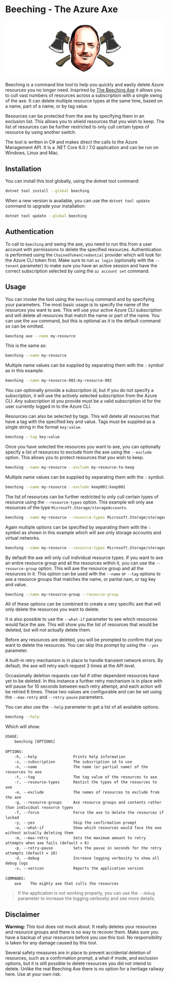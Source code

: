# Beeching - The Azure Axe

![Beeching](https://raw.githubusercontent.com/irarainey/beeching/main/resources/images/logo_small.png)

Beeching is a command line tool to help you quickly and easily delete Azure resources you no longer need. Insprired by [The Beeching Axe](https://blog.nationalarchives.gov.uk/the-beeching-axe/) it allows you to cull vast numbers of resources across a subscription with a single swing of the axe. It can delete multiple resource types at the same time, based on a name, part of a name, or by tag value.

Resources can be protected from the axe by specifying them in an exclusion list. This allows you to shield resources that you wish to keep. The list of resources can be further restricted to only cull certain types of resource by using another switch.

The tool is written in C# and makes direct the calls to the Azure Management API. It is a .NET Core 6.0 / 7.0 application and can be run on Windows, Linux and Mac.

## Installation

You can install this tool globally, using the dotnet tool command:

```bash
dotnet tool install --global beeching 
```

When a new version is available, you can use the `dotnet tool update` command to upgrade your installation:

```bash
dotnet tool update --global beeching 
```

## Authentication

To call to `beeching` and swing the axe, you need to run this from a user account with permissions to delete the specified resources. Authentication is performed using the `ChainedTokenCredential` provider which will look for the Azure CLI token first. Make sure to run `az login` (optionally with the `--tenant` parameter) to make sure you have an active session and have the correct subscription selected by using the `az account set` command.

## Usage

You can invoke the tool using the `beeching` command and by specifying your parameters. The most basic usage is to specify the name of the resources you want to axe. This will use your active Azure CLI subscription and will delete all resources that match the name or part of the name. You can use the `axe` command, but this is optional as it is the default command so can be omitted.

```bash
beeching axe --name my-resource
```
 This is the same as:

```bash
beeching --name my-resource
```

Multiple name values can be supplied by separating them with the `:` symbol as in this example.

```bash
beeching --name my-resource-001:my-resource-002
```

You can optionally provide a subscription id, but if you do not specify a subscription, it will use the actively selected subscription from the Azure CLI. Any subscription id you provide must be a valid subscription id for the user currently logged in to the Azure CLI.

Resources can also be selected by tags. This will delete all resources that have a tag with the specified key and value. Tags must be supplied as a single string in the format `key:value`.

```bash
beeching --tag key:value
```

Once you have selected the resources you want to axe, you can optionally specify a list of resources to exclude from the axe using the `--exclude` option. This allows you to protect resources that you wish to keep.

```bash
beeching --name my-resource --exclude my-resource-to-keep
```

Multiple name values can be supplied by separating them with the `:` symbol.

```bash
beeching --name my-resource --exclude keep001:keep002
```

The list of resources can be further restricted to only cull certain types of resource using the `--resource-types` option. This example will only axe resources of the type `Microsoft.Storage/storageAccounts`.

```bash
beeching --name my-resource --resource-types Microsoft.Storage/storageAccounts
```

Again multiple options can be specified by separating them with the `:` symbol as shown in this example which will axe only storage accounts and virtual networks.

```bash
beeching --name my-resource --resource-types Microsoft.Storage/storageAccounts:Microsoft.Network/virtualNetworks
```

By default the axe will only cull individual resource types. If you want to axe an entire resource group and all the resources within it, you can use the `--resource-group` option. This will axe the resource group and all the resources in it. This option can be used with the `--name` or `--tag` options to axe a resource groups that matches the name, or parital nam, or tag key and value.

```bash
beeching --name my-resource-group --resource-group
```

All of these options can be combined to create a very specific axe that will only delete the resources you want to delete.

It is also possible to use the `--what-if` parameter to see which resources would face the axe. This will show you the list of resources that would be deleted, but will not actually delete them.

Before any resources are deleted, you will be prompted to confirm that you want to delete the resources. You can skip this prompt by using the `--yes` parameter.

A built-in retry mechanism is in place to handle transient network errors. By default, the axe will retry each request 3 times at the API level.

Occasionally deletion requests can fail if other dependent resources have yet to be deleted. In this instance a further retry mechanism is in place with will pause for 10 seconds between each retry attempt, and each action will be retried 6 times. These two values are configurable and can be set using the `--max-retry` and `--retry-pause` parameters.

You can also use the `--help` parameter to get a list of all available options.

```bash
beeching --help
```

Which will show:

```
USAGE:
    beeching [OPTIONS]

OPTIONS:
    -h, --help                Prints help information
    -s, --subscription        The subscription id to use
    -n, --name                The name (or partial name) of the resources to axe
    -t, --tag                 The tag value of the resources to axe
    -r, --resource-types      Restict the types of the resources to axe
    -e, --exclude             The names of resources to exclude from the axe
    -g, --resource-groups     Axe resource groups and contents rather than individual resource types
    -f, --force               Force the axe to delete the resources if locked
    -y, --yes                 Skip the confirmation prompt
    -w, --what-if             Show which resources would face the axe without actually deleting them
    -m, --max-retry           Sets the maximum amount to retry attempts when axe fails (default = 6)
    -p, --retry-pause         Sets the pause in seconds for the retry attempts (default = 10)
    -d, --debug               Increase logging verbosity to show all debug logs
    -v, --version             Reports the application version

COMMANDS:
    axe    The mighty axe that culls the resources
```

> If the application is not working properly, you can use the `--debug` parameter to increase the logging verbosity and see more details.

## Disclaimer

**Warning:** This tool does not muck about. It really deletes your resources and resource groups and there is no way to recover them. Make sure you have a backup of your resources before you use this tool. No responsibility is taken for any damage caused by this tool.

Several safety measures are in place to prevent accidental deletion of resources, such as a confirmation prompt, a what-if mode, and exclusion options, but it is still possible to delete resources you did not intend to delete. Unlike the real Beeching Axe there is no option for a heritage railway here. Use at your own risk.